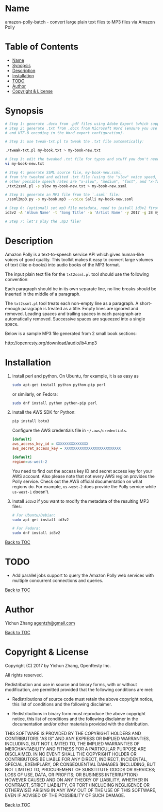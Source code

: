 Name
====

amazon-polly-batch - convert large plain text files to MP3 files via Amazon Polly

Table of Contents
=================

* [Name](#name)
* [Synopsis](#synopsis)
* [Description](#description)
* [Installation](#installation)
* [TODO](#todo)
* [Author](#author)
* [Copyright & License](#copyright--license)

Synopsis
========

```bash
# Step 1: generate .docx from .pdf files using Adobe Export (which supports OCI).
# Step 2: generate .txt from .docx from Microsoft Word (ensure you use LF line breaks
# and UTF-8 encoding in the Word export configuration).

# Step 3: use tweak-txt.pl to tweak the .txt file automatically:

./tweak-txt.pl my-book.txt > my-book-new.txt

# Step 3: edit the tweaked .txt file for typos and stuff you don't need etc.
vi my-book-new.txt

# Step 4: generate SSML source file, my-book-new.ssml,
# from the tweaked and edited .txt file (using the "slow" voice speed,
# other possible speech rates are "x-slow", "medium", "fast", and "x-fast"):
./txt2ssml.pl -s slow my-book-new.txt > my-book-new.ssml

# Step 5: generate an MP3 file from the `.ssml` file:
./ssml2mp3.py -o my-book.mp3 --voice Salli my-book-new.ssml

# Step 6: (optional) set mp3 file metadata, need to install id3v2 first:
id3v2 -A 'Album Name' -t 'Song Title' -a 'Artist Name' -y 2017 -g 28 my-book.mp3

# Step 7: let's play the .mp3 file!
```

Description
===========

Amazon Polly is a text-to-speech service API which gives human-like voices of good quality. This
toolkit makes it easy to convert large volumes of text (like e-books) into audio books of the MP3
format.

The input plain text file for the `txt2ssml.pl` tool should use the following convention:

Each paragraph should be in its own separate line, no line breaks should be inserted in the middle
of a paragraph.

The `txt2ssml.pl` tool treats each non-empty line as a paragraph. A short-enough paragraph is treated
as a title. Empty lines are ignored and removed. Leading spaces and trailing spaces in each paragraph
are automatically removed. Successive spaces are squeezed into a single space.

Below is a sample MP3 file generated from 2 small book sections:

http://openresty.org/download/audio/ib4.mp3

Installation
============

1. Install perl and python. On Ubuntu, for example, it is as easy as

    ```bash
    sudo apt-get install python python-pip perl
    ```

    or similarly, on Fedora:

    ```bash
    sudo dnf install python python-pip perl
    ```
2. Install the AWS SDK for Python:

    ```bash
    pip install boto3
    ```

    Configure the AWS credentials file in `~/.aws/credentials`.

    ```ini
    [default]
    aws_access_key_id = XXXXXXXXXXXXXXX
    aws_secret_access_key = XXXXXXXXXXXXXXXXXXXXXXXXXX

    [default]
    region=us-west-2
    ```

    You need to find out the access key ID and secret access key for your AWS account. Also please note that
    not every AWS region provides the Polly service. Check out the AWS official documentation on what regions
    do. For example, `us-west-2` does provide the Polly service while `us-west-1` doesn't.
3. Install `id3v2` if you want to modify the metadata of the resulting MP3 files:

    ```bash
    # For Ubuntu/Debian:
    sudo apt-get install id3v2

    # For Fedora:
    sudo dnf install id3v2
    ```

[Back to TOC](#table-of-contents)

TODO
====

* Add parallel jobs support to query the Amazon Polly web services with multiple concurrent
connections and queries.

[Back to TOC](#table-of-contents)

Author
======

Yichun Zhang <agentzh@gmail.com>

[Back to TOC](#table-of-contents)

Copyright & License
===================

Copyright (C) 2017 by Yichun Zhang, OpenResty Inc.

All rights reserved.

Redistribution and use in source and binary forms, with or without modification, are permitted provided that the following conditions are met:

* Redistributions of source code must retain the above copyright notice, this list of conditions and the following disclaimer.

* Redistributions in binary form must reproduce the above copyright notice, this list of conditions and the following disclaimer in the documentation and/or other materials provided with the distribution.

THIS SOFTWARE IS PROVIDED BY THE COPYRIGHT HOLDERS AND CONTRIBUTORS "AS IS" AND ANY EXPRESS OR IMPLIED WARRANTIES, INCLUDING, BUT NOT LIMITED TO, THE IMPLIED WARRANTIES OF MERCHANTABILITY AND FITNESS FOR A PARTICULAR PURPOSE ARE DISCLAIMED. IN NO EVENT SHALL THE COPYRIGHT HOLDER OR CONTRIBUTORS BE LIABLE FOR ANY DIRECT, INDIRECT, INCIDENTAL, SPECIAL, EXEMPLARY, OR CONSEQUENTIAL DAMAGES (INCLUDING, BUT NOT LIMITED TO, PROCUREMENT OF SUBSTITUTE GOODS OR SERVICES; LOSS OF USE, DATA, OR PROFITS; OR BUSINESS INTERRUPTION) HOWEVER CAUSED AND ON ANY THEORY OF LIABILITY, WHETHER IN CONTRACT, STRICT LIABILITY, OR TORT (INCLUDING NEGLIGENCE OR OTHERWISE) ARISING IN ANY WAY OUT OF THE USE OF THIS SOFTWARE, EVEN IF ADVISED OF THE POSSIBILITY OF SUCH DAMAGE.

[Back to TOC](#table-of-contents)

